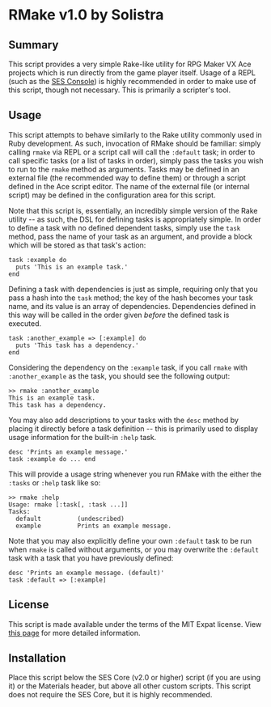 
RMake v1.0 by Solistra
=============================================================================

Summary
-----------------------------------------------------------------------------
  This script provides a very simple Rake-like utility for RPG Maker VX Ace
projects which is run directly from the game player itself. Usage of a REPL
(such as the [SES Console](https://github.com/sesvxace/console)) is highly
recommended in order to make use of this script, though not necessary. This
is primarily a scripter's tool.

Usage
-----------------------------------------------------------------------------
  This script attempts to behave similarly to the Rake utility commonly used
in Ruby development. As such, invocation of RMake should be familiar: simply
calling `rmake` via REPL or a script call will call the `:default` task; in
order to call specific tasks (or a list of tasks in order), simply pass the
tasks you wish to run to the `rmake` method as arguments. Tasks may be
defined in an external file (the recommended way to define them) or through a
script defined in the Ace script editor. The name of the external file (or
internal script) may be defined in the configuration area for this script.

  Note that this script is, essentially, an incredibly simple version of the
Rake utility -- as such, the DSL for defining tasks is appropriately simple.
In order to define a task with no defined dependent tasks, simply use the
`task` method, pass the name of your task as an argument, and provide a block
which will be stored as that task's action:

    task :example do
      puts 'This is an example task.'
    end

  Defining a task with dependencies is just as simple, requiring only that
you pass a hash into the `task` method; the key of the hash becomes your task
name, and its value is an array of dependencies. Dependencies defined in this
way will be called in the order given _before_ the defined task is executed.

    task :another_example => [:example] do
      puts 'This task has a dependency.'
    end

  Considering the dependency on the `:example` task, if you call `rmake` with
`:another_example` as the task, you should see the following output:

    >> rmake :another_example
    This is an example task.
    This task has a dependency.

  You may also add descriptions to your tasks with the `desc` method by
placing it directly before a task definition -- this is primarily used to
display usage information for the built-in `:help` task.

    desc 'Prints an example message.'
    task :example do ... end

  This will provide a usage string whenever you run RMake with the either the
`:tasks` or `:help` task like so:

    >> rmake :help
    Usage: rmake [:task[, :task ...]]
    Tasks:
      default          (undescribed)
      example          Prints an example message.

  Note that you may also explicitly define your own `:default` task to be run
when `rmake` is called without arguments, or you may overwrite the `:default`
task with a task that you have previously defined:

    desc 'Prints an example message. (default)'
    task :default => [:example]

License
-----------------------------------------------------------------------------
  This script is made available under the terms of the MIT Expat license.
View [this page](http://sesvxace.wordpress.com/license/) for more detailed
information.

Installation
-----------------------------------------------------------------------------
  Place this script below the SES Core (v2.0 or higher) script (if you are
using it) or the Materials header, but above all other custom scripts. This
script does not require the SES Core, but it is highly recommended.


